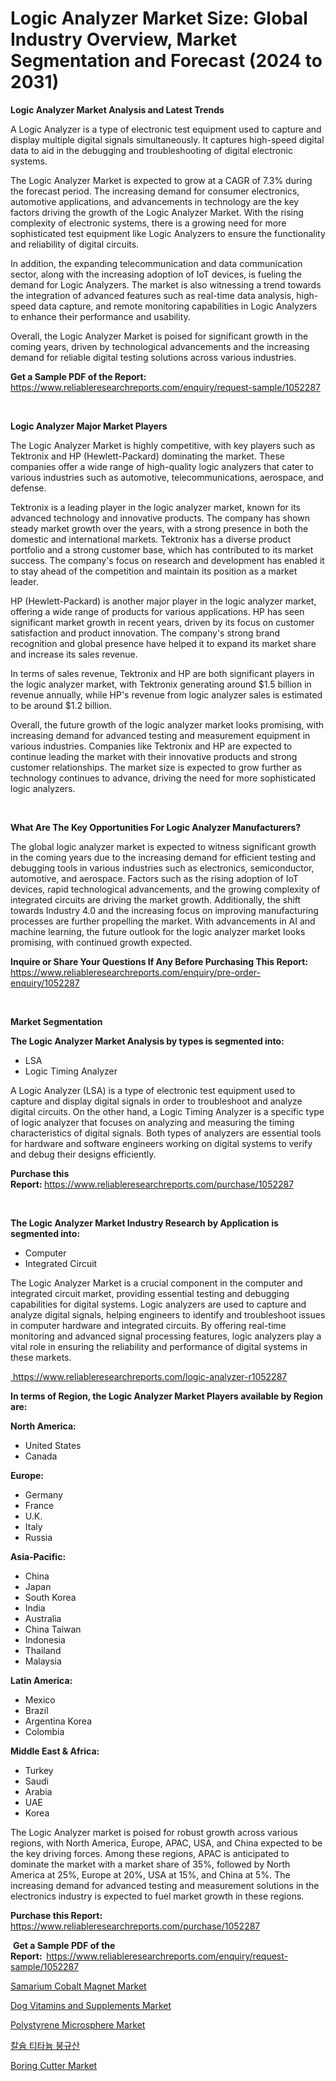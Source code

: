 <p><h1>Logic Analyzer Market Size: Global Industry Overview, Market Segmentation and Forecast (2024 to 2031)</h1></p><p><strong>Logic Analyzer Market Analysis and Latest Trends</strong></p>
<p><p>A Logic Analyzer is a type of electronic test equipment used to capture and display multiple digital signals simultaneously. It captures high-speed digital data to aid in the debugging and troubleshooting of digital electronic systems.</p><p>The Logic Analyzer Market is expected to grow at a CAGR of 7.3% during the forecast period. The increasing demand for consumer electronics, automotive applications, and advancements in technology are the key factors driving the growth of the Logic Analyzer Market. With the rising complexity of electronic systems, there is a growing need for more sophisticated test equipment like Logic Analyzers to ensure the functionality and reliability of digital circuits.</p><p>In addition, the expanding telecommunication and data communication sector, along with the increasing adoption of IoT devices, is fueling the demand for Logic Analyzers. The market is also witnessing a trend towards the integration of advanced features such as real-time data analysis, high-speed data capture, and remote monitoring capabilities in Logic Analyzers to enhance their performance and usability.</p><p>Overall, the Logic Analyzer Market is poised for significant growth in the coming years, driven by technological advancements and the increasing demand for reliable digital testing solutions across various industries.</p></p>
<p><strong>Get a Sample PDF of the Report:&nbsp;</strong> <a href="https://www.reliableresearchreports.com/enquiry/request-sample/1052287">https://www.reliableresearchreports.com/enquiry/request-sample/1052287</a></p>
<p>&nbsp;</p>
<p><strong>Logic Analyzer Major Market Players</strong></p>
<p><p>The Logic Analyzer Market is highly competitive, with key players such as Tektronix and HP (Hewlett-Packard) dominating the market. These companies offer a wide range of high-quality logic analyzers that cater to various industries such as automotive, telecommunications, aerospace, and defense.</p><p>Tektronix is a leading player in the logic analyzer market, known for its advanced technology and innovative products. The company has shown steady market growth over the years, with a strong presence in both the domestic and international markets. Tektronix has a diverse product portfolio and a strong customer base, which has contributed to its market success. The company's focus on research and development has enabled it to stay ahead of the competition and maintain its position as a market leader.</p><p>HP (Hewlett-Packard) is another major player in the logic analyzer market, offering a wide range of products for various applications. HP has seen significant market growth in recent years, driven by its focus on customer satisfaction and product innovation. The company's strong brand recognition and global presence have helped it to expand its market share and increase its sales revenue.</p><p>In terms of sales revenue, Tektronix and HP are both significant players in the logic analyzer market, with Tektronix generating around $1.5 billion in revenue annually, while HP's revenue from logic analyzer sales is estimated to be around $1.2 billion.</p><p>Overall, the future growth of the logic analyzer market looks promising, with increasing demand for advanced testing and measurement equipment in various industries. Companies like Tektronix and HP are expected to continue leading the market with their innovative products and strong customer relationships. The market size is expected to grow further as technology continues to advance, driving the need for more sophisticated logic analyzers.</p></p>
<p>&nbsp;</p>
<p><strong>What Are The Key Opportunities For Logic Analyzer Manufacturers?</strong></p>
<p><p>The global logic analyzer market is expected to witness significant growth in the coming years due to the increasing demand for efficient testing and debugging tools in various industries such as electronics, semiconductor, automotive, and aerospace. Factors such as the rising adoption of IoT devices, rapid technological advancements, and the growing complexity of integrated circuits are driving the market growth. Additionally, the shift towards Industry 4.0 and the increasing focus on improving manufacturing processes are further propelling the market. With advancements in AI and machine learning, the future outlook for the logic analyzer market looks promising, with continued growth expected.</p></p>
<p><strong>Inquire or Share Your Questions If Any Before Purchasing This Report:</strong> <a href="https://www.reliableresearchreports.com/enquiry/pre-order-enquiry/1052287">https://www.reliableresearchreports.com/enquiry/pre-order-enquiry/1052287</a></p>
<p>&nbsp;</p>
<p><strong>Market Segmentation</strong></p>
<p><strong>The Logic Analyzer Market Analysis by types is segmented into:</strong></p>
<p><ul><li>LSA</li><li>Logic Timing Analyzer</li></ul></p>
<p><p>A Logic Analyzer (LSA) is a type of electronic test equipment used to capture and display digital signals in order to troubleshoot and analyze digital circuits. On the other hand, a Logic Timing Analyzer is a specific type of logic analyzer that focuses on analyzing and measuring the timing characteristics of digital signals. Both types of analyzers are essential tools for hardware and software engineers working on digital systems to verify and debug their designs efficiently.</p></p>
<p><strong>Purchase this Report:&nbsp;</strong><a href="https://www.reliableresearchreports.com/purchase/1052287">https://www.reliableresearchreports.com/purchase/1052287</a></p>
<p>&nbsp;</p>
<p><strong>The Logic Analyzer Market Industry Research by Application is segmented into:</strong></p>
<p><ul><li>Computer</li><li>Integrated Circuit</li></ul></p>
<p><p>The Logic Analyzer Market is a crucial component in the computer and integrated circuit market, providing essential testing and debugging capabilities for digital systems. Logic analyzers are used to capture and analyze digital signals, helping engineers to identify and troubleshoot issues in computer hardware and integrated circuits. By offering real-time monitoring and advanced signal processing features, logic analyzers play a vital role in ensuring the reliability and performance of digital systems in these markets.</p></p>
<p><a href="https://www.reliableresearchreports.com/logic-analyzer-r1052287">&nbsp;https://www.reliableresearchreports.com/logic-analyzer-r1052287</a></p>
<p><strong>In terms of Region, the Logic Analyzer Market Players available by Region are:</strong></p>
<p>
    <p> <strong> North America: </strong>
        <ul>
            <li>United States</li>
            <li>Canada</li>
        </ul>
        </p> 
    <p> <strong> Europe: </strong>
        <ul>
            <li>Germany</li>
            <li>France</li>
            <li>U.K.</li>
            <li>Italy</li>
            <li>Russia</li>
        </ul>
        </p> 
    <p> <strong> Asia-Pacific: </strong>
        <ul>
            <li>China</li>
            <li>Japan</li>
            <li>South Korea</li>
            <li>India</li>
            <li>Australia</li>
            <li>China Taiwan</li>
            <li>Indonesia</li>
            <li>Thailand</li>
            <li>Malaysia</li>
        </ul>
        </p> 
    <p> <strong> Latin America: </strong>
        <ul>
            <li>Mexico</li>
            <li>Brazil</li>
            <li>Argentina Korea</li>
            <li>Colombia</li>
        </ul>
        </p> 
    <p> <strong> Middle East & Africa: </strong>
        <ul>
            <li>Turkey</li>
            <li>Saudi</li>
            <li>Arabia</li>
            <li>UAE</li>
            <li>Korea</li>
        </ul>
    </p>
    </p>
<p><p>The Logic Analyzer market is poised for robust growth across various regions, with North America, Europe, APAC, USA, and China expected to be the key driving forces. Among these regions, APAC is anticipated to dominate the market with a market share of 35%, followed by North America at 25%, Europe at 20%, USA at 15%, and China at 5%. The increasing demand for advanced testing and measurement solutions in the electronics industry is expected to fuel market growth in these regions.</p></p>
<p><strong>Purchase this Report: </strong><a href="https://www.reliableresearchreports.com/purchase/1052287">https://www.reliableresearchreports.com/purchase/1052287</a></p>
<p>&nbsp;<strong>Get a Sample PDF of the Report:&nbsp;&nbsp;</strong><a href="https://www.reliableresearchreports.com/enquiry/request-sample/1052287">https://www.reliableresearchreports.com/enquiry/request-sample/1052287</a></p>
<p><strong></strong></p>
<p><p><a href="https://issuu.com/reportprime-2/docs/samarium-cobalt-magnet-market-size-_b0e68a2b52e265">Samarium Cobalt Magnet Market</a></p><p><a href="https://www.linkedin.com/pulse/dog-vitamins-supplements-market-size-reveals-best-marketing-channels-awadf?trackingId=FT%2FqFlJdJCUrqqB1Lgz1FQ%3D%3D">Dog Vitamins and Supplements Market</a></p><p><a href="https://issuu.com/reportprime-2/docs/polystyrene-microsphere-market-size-2030.pptx">Polystyrene Microsphere Market</a></p><p><a href="https://github.com/vs10l4sfg5c/Market-Research-Report-List-1/blob/main/549969128223.md">칼슘 티타늄 붕규산</a></p><p><a href="https://github.com/jsmusil/Market-Research-Report-List-2/blob/main/boring-cutter-market.md">Boring Cutter Market</a></p></p>